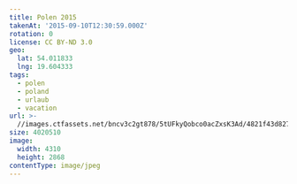 ```yaml
---
title: Polen 2015
takenAt: '2015-09-10T12:30:59.000Z'
rotation: 0
license: CC BY-ND 3.0
geo:
  lat: 54.011833
  lng: 19.604333
tags:
  - polen
  - poland
  - urlaub
  - vacation
url: >-
  //images.ctfassets.net/bncv3c2gt878/5tUFkyQobco0acZxsK3Ad/4821f43d827438013aa607214102b9be/polen-2015_25957609355_o
size: 4020510
image:
  width: 4310
  height: 2868
contentType: image/jpeg
---
```



